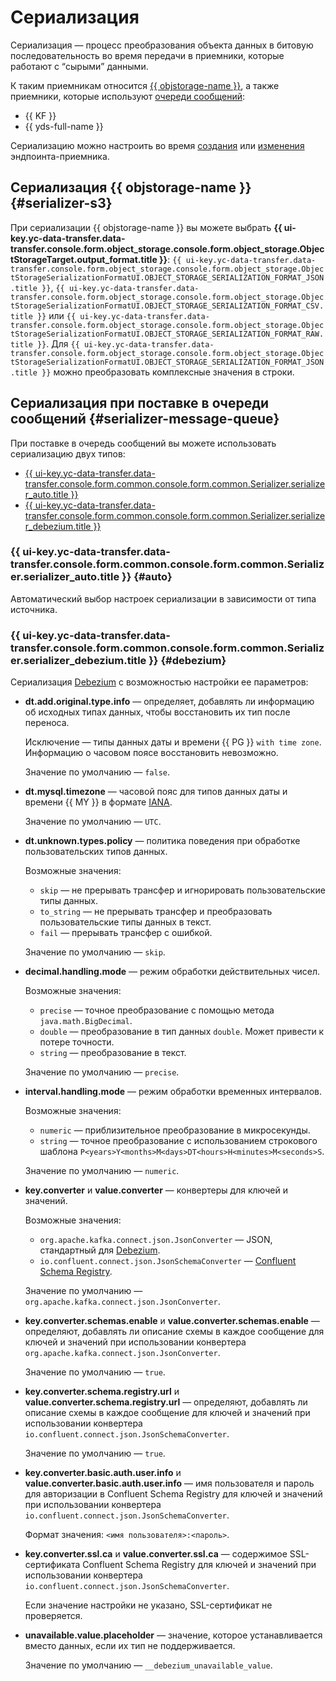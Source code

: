 # Сериализация

Сериализация — процесс преобразования объекта данных в битовую последовательность во время передачи в приемники, которые работают с <q>сырыми</q> данными.

К таким приемникам относится [{{ objstorage-name }}](#serializer-s3), а также приемники, которые используют [очереди сообщений](#serializer-message-queue):

* {{ KF }}
* {{ yds-full-name }}

Сериализацию можно настроить во время [создания](../operations/endpoint/index.md#create) или [изменения](../operations/endpoint/index.md#update) эндпоинта-приемника.

## Сериализация {{ objstorage-name }} {#serializer-s3}

При сериализации {{ objstorage-name }} вы можете выбрать **{{ ui-key.yc-data-transfer.data-transfer.console.form.object_storage.console.form.object_storage.ObjectStorageTarget.output_format.title }}**: `{{ ui-key.yc-data-transfer.data-transfer.console.form.object_storage.console.form.object_storage.ObjectStorageSerializationFormatUI.OBJECT_STORAGE_SERIALIZATION_FORMAT_JSON.title }}`, `{{ ui-key.yc-data-transfer.data-transfer.console.form.object_storage.console.form.object_storage.ObjectStorageSerializationFormatUI.OBJECT_STORAGE_SERIALIZATION_FORMAT_CSV.title }}` или `{{ ui-key.yc-data-transfer.data-transfer.console.form.object_storage.console.form.object_storage.ObjectStorageSerializationFormatUI.OBJECT_STORAGE_SERIALIZATION_FORMAT_RAW.title }}`. Для `{{ ui-key.yc-data-transfer.data-transfer.console.form.object_storage.console.form.object_storage.ObjectStorageSerializationFormatUI.OBJECT_STORAGE_SERIALIZATION_FORMAT_JSON.title }}` можно преобразовать комплексные значения в строки.

## Сериализация при поставке в очереди сообщений {#serializer-message-queue}

При поставке в очередь сообщений вы можете использовать сериализацию двух типов:

* [{{ ui-key.yc-data-transfer.data-transfer.console.form.common.console.form.common.Serializer.serializer_auto.title }}](#auto)
* [{{ ui-key.yc-data-transfer.data-transfer.console.form.common.console.form.common.Serializer.serializer_debezium.title }}](#debezium)

### {{ ui-key.yc-data-transfer.data-transfer.console.form.common.console.form.common.Serializer.serializer_auto.title }} {#auto}

Автоматический выбор настроек сериализации в зависимости от типа источника.

### {{ ui-key.yc-data-transfer.data-transfer.console.form.common.console.form.common.Serializer.serializer_debezium.title }} {#debezium}

Сериализация [Debezium](https://debezium.io/) с возможностью настройки ее параметров:

* **dt.add.original.type.info** — определяет, добавлять ли информацию об исходных типах данных, чтобы восстановить их тип после переноса.

    Исключение — типы данных даты и времени {{ PG }} `with time zone`. Информацию о часовом поясе восстановить невозможно.

    Значение по умолчанию — `false`.

* **dt.mysql.timezone** — часовой пояс для типов данных даты и времени {{ MY }} в формате [IANA](https://www.iana.org/time-zones).

    Значение по умолчанию — `UTC`.

* **dt.unknown.types.policy** — политика поведения при обработке пользовательских типов данных.

    Возможные значения:

    * `skip` — не прерывать трансфер и игнорировать пользовательские типы данных.
    * `to_string` — не прерывать трансфер и преобразовать пользовательские типы данных в текст.
    * `fail` — прерывать трансфер с ошибкой.

    Значение по умолчанию — `skip`.

* **decimal.handling.mode** — режим обработки действительных чисел.

    Возможные значения:

    * `precise` — точное преобразование с помощью метода `java.math.BigDecimal`.
    * `double` — преобразование в тип данных `double`. Может привести к потере точности.
    * `string` — преобразование в текст.

    Значение по умолчанию — `precise`.

* **interval.handling.mode** — режим обработки временных интервалов.

    Возможные значения:

    * `numeric` — приблизительное преобразование в микросекунды.
    * `string` — точное преобразование с использованием строкового шаблона `P<years>Y<months>M<days>DT<hours>H<minutes>M<seconds>S`.

    Значение по умолчанию — `numeric`.

* **key.converter** и **value.converter** — конвертеры для ключей и значений.

    Возможные значения:

    * `org.apache.kafka.connect.json.JsonConverter` — JSON, стандартный для [Debezium](https://debezium.io/documentation/reference/index.html).
    * `io.confluent.connect.json.JsonSchemaConverter` — [Confluent Schema Registry](https://docs.confluent.io/platform/current/schema-registry/index.html).

    Значение по умолчанию — `org.apache.kafka.connect.json.JsonConverter`.

* **key.converter.schemas.enable** и **value.converter.schemas.enable** — определяют, добавлять ли описание схемы в каждое сообщение для ключей и значений при использовании конвертера `org.apache.kafka.connect.json.JsonConverter`.

    Значение по умолчанию — `true`.

* **key.converter.schema.registry.url** и **value.converter.schema.registry.url** — определяют, добавлять ли описание схемы в каждое сообщение для ключей и значений при использовании конвертера `io.confluent.connect.json.JsonSchemaConverter`.

    Значение по умолчанию — `true`.

* **key.converter.basic.auth.user.info** и **value.converter.basic.auth.user.info** — имя пользователя и пароль для авторизации в Confluent Schema Registry для ключей и значений при использовании конвертера `io.confluent.connect.json.JsonSchemaConverter`.

    Формат значения: `<имя пользователя>:<пароль>`.

* **key.converter.ssl.ca** и **value.converter.ssl.ca** — содержимое SSL-сертификата Confluent Schema Registry для ключей и значений при использовании конвертера `io.confluent.connect.json.JsonSchemaConverter`.

    Если значение настройки не указано, SSL-сертификат не проверяется.

* **unavailable.value.placeholder** — значение, которое устанавливается вместо данных, если их тип не поддерживается.

    Значение по умолчанию — `__debezium_unavailable_value`.
